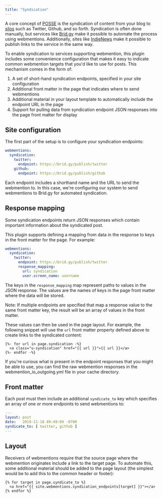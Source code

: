 ```yaml
---
title: "Syndication"
---
```


A core concept of [POSSE](https://indieweb.org/POSSE) is the syndication of content from your blog to [silos](https://indieweb.org/silo) such as Twitter, Github, and so forth.  Syndication is often done manually, but services like [Brid.gy](https://brid.gy/) make it possible to automate the process using webmentions.  Additionally, sites like [IndieNews](https://news.indieweb.org/) make it possible to publish links to the service in the same way.

To enable syndication to services supporting webmention, this plugin includes some convenience configuration that makes it easy to indicate common webmention targets that you'd like to use for posts.  This mechanism comes in the form of:

1. A set of short-hand syndication endpoints, specified in your site configuration
2. Additional front matter in the page that indicates where to send webmentions
3. Additional material in your layout template to automatically include the endpoint URL in the page
4. Support for pulling data from syndication endpoint JSON responses into the page front matter for display

## Site configuration

The first part of the setup is to configure your syndication endpoints:

```yml
webmentions:
  syndication:
    twitter: 
      endpoint: https://brid.gy/publish/twitter
    github: 
      endpoint: https://brid.gy/publish/github
```

Each endpoint includes a shorthand name and the URL to send the webmention to.  In this case, we're configuring our system to send webmentions to Brid.gy for automated syndication.

## Response mapping

Some syndication endpoints return JSON responses which contain important information about the syndicated post.

This plugin supports defining a mapping from data in the response to keys in the front matter for the page.  For example:

```yml
webmentions:
  syndication:
    twitter: 
      endpoint: https://brid.gy/publish/twitter
      response_mapping:
        url: syndication
        user.screen_name: username
```

The keys in the `response_mapping` map represent paths to values in the JSON response.  The values are the names of keys in the page front matter where the data will be stored.

Note:  If multiple endpoints are specified that map a response value to the same front matter key, the result will be an array of values in the front matter.

These values can then be used in the page layout.  For example, the following snippet will use the `url` front matter property defined above to create links to the syndicated content:

```
{%- for url in page.syndication -%}
  <a class="u-syndication" href="{{ url }}">{{ url }}</a>
{%- endfor -%}
```

If you're curious what is present in the endpoint responses that you might be able to use, you can find the raw webmention responses in the webmention_io_outgoing.yml file in your cache directory.

## Front matter

Each post must then include an additional `syndicate_to` key which specifies an array of one or more endpoints to send webmentions to:

```yml
---
layout: post
date:   2019-11-18 09:49:09 -0700
syndicate_to: [ twitter, github ]
---
```

## Layout

Receivers of webmentions require that the source page where the webmention originates include a link to the target page.  To automate this, some additional material should be added to the page layout (the simplest would be to add this to the common header or footer):

```
{% for target in page.syndicate_to %}
  <a href="{{ site.webmentions.syndication_endpoints[target] }}"></a>
{% endfor %}
```
